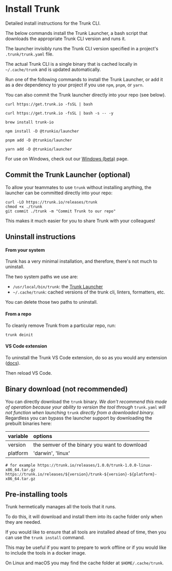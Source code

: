 # Install Trunk

Detailed install instructions for the Trunk CLI.

The below commands install the Trunk Launcher, a bash script that downloads the appropriate Trunk CLI version and runs it.

The launcher invisibly runs the Trunk CLI version specified in a project's `.trunk/trunk.yaml` file.

The actual Trunk CLI is a single binary that is cached locally in `~/.cache/trunk` and is updated automatically.

Run one of the following commands to install the Trunk Launcher, or add it as a dev dependency to your project if you use `npm`, `pnpm`, or `yarn`.

You can also commit the Trunk launcher directly into your repo (see below).

```shell
curl https://get.trunk.io -fsSL | bash
```

```shell
curl https://get.trunk.io -fsSL | bash -s -- -y
```

```shell
brew install trunk-io
```

```shell
npm install -D @trunkio/launcher
```

```shell
pnpm add -D @trunkio/launcher
```

```shell
yarn add -D @trunkio/launcher
```

For use on Windows, check out our [Windows (beta)](https://docs.trunk.io/check/advanced-setup/cli/windows-beta) page.

## Commit the Trunk Launcher (optional)

To allow your teammates to use `trunk` without installing anything, the launcher can be committed directly into your repo:

```shell
curl -LO https://trunk.io/releases/trunk
chmod +x ./trunk
git commit ./trunk -m "Commit Trunk to our repo"
```

This makes it much easier for you to share Trunk with your colleagues!

## Uninstall instructions

#### From your system

Trunk has a very minimal installation, and therefore, there's not much to uninstall.

The two system paths we use are:

- `/usr/local/bin/trunk`: the [Trunk Launcher](https://docs.trunk.io/check/reference/components#trunk-launcher)
- `~/.cache/trunk`: cached versions of the trunk cli, linters, formatters, etc.

You can delete those two paths to uninstall.

#### From a repo

To cleanly remove Trunk from a particular repo, run:

```shell
trunk deinit
```

#### VS Code extension

To uninstall the Trunk VS Code extension, do so as you would any extension ([docs](https://code.visualstudio.com/docs/editor/extension-marketplace)).

Then reload VS Code.

## Binary download (not recommended)

You can directly download the `trunk` binary. _We don't recommend this mode of operation because your ability to version the tool through_ `trunk.yaml` _will not function when launching_ `trunk` _directly from a downloaded binary._ Regardless you can bypass the launcher support by downloading the prebuilt binaries here:

| variable | options                                       |
| :------- | :-------------------------------------------- |
| version  | the semver of the binary you want to download |
| platform | 'darwin', 'linux'                             |

```shell
# for example https://trunk.io/releases/1.0.0/trunk-1.0.0-linux-x86_64.tar.gz
https://trunk.io/releases/${version}/trunk-${version}-${platform}-x86_64.tar.gz
```

## Pre-installing tools

Trunk hermetically manages all the tools that it runs.

To do this, it will download and install them into its cache folder only when they are needed.

If you would like to ensure that all tools are installed ahead of time, then you can use the `trunk install` command.

This may be useful if you want to prepare to work offline or if you would like to include the tools in a docker image.

On Linux and macOS you may find the cache folder at `$HOME/.cache/trunk`.

